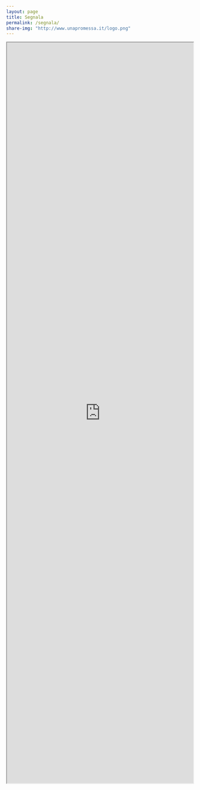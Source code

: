 ```yaml
---
layout: page
title: Segnala
permalink: /segnala/
share-img: "http://www.unapromessa.it/logo.png"
---
```


<div class="row">
<div class="col-md-12">
<iframe width="100%" height="2000px" src="https://enketo.ona.io/x/#pYFo"></iframe>
</div>
</div>
